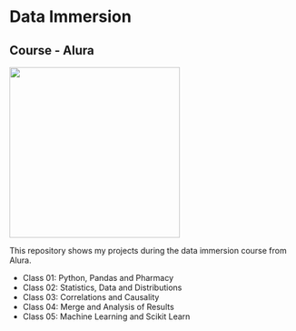 # Data Immersion
## Course - Alura

<img src="https://github.com/raquelcolares/Imersao_Dados_Alura/blob/main/imers%C3%A3o%20alura.png" width="300">

This repository shows my projects during the data immersion course from Alura. 

* Class 01: Python, Pandas and Pharmacy
* Class 02: Statistics, Data and Distributions
* Class 03: Correlations and Causality
* Class 04: Merge and Analysis of Results
* Class 05: Machine Learning and Scikit Learn
